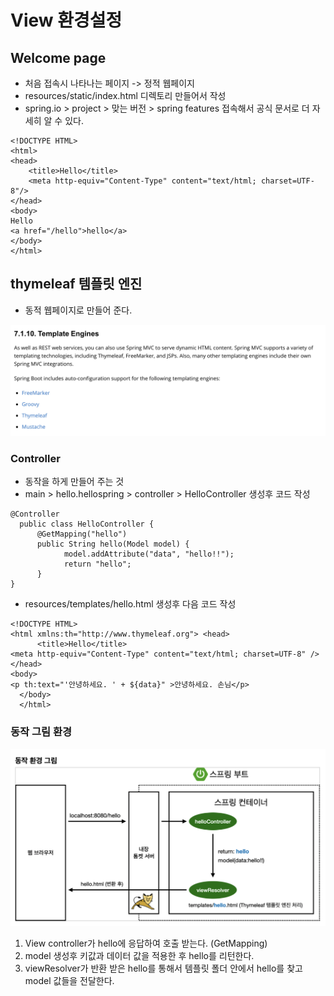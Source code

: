 # View 환경설정

## Welcome page

* 처음 접속시 나타나는 페이지 -> 정적 웹페이지
* resources/static/index.html 디렉토리 만들어서 작성
* spring.io > project > 맞는 버전 > spring features 접속해서 공식 문서로 더 자세히 알 수 있다.

~~~
<!DOCTYPE HTML>
<html>
<head>
    <title>Hello</title>
    <meta http-equiv="Content-Type" content="text/html; charset=UTF-8"/>
</head>
<body>
Hello
<a href="/hello">hello</a>
</body>
</html>
~~~

## thymeleaf 템플릿 엔진

* 동적 웹페이지로 만들어 준다. 

![img_mvc](https://github.com/jsw166098/Spring/blob/main/%EC%8A%A4%ED%94%84%EB%A7%81%EA%B8%B0%EC%B4%88/%ED%94%84%EB%A1%9C%EC%A0%9D%ED%8A%B8%ED%99%98%EA%B2%BD%EC%84%A4%EC%A0%95/img/%E1%84%89%E1%85%B3%E1%84%8F%E1%85%B3%E1%84%85%E1%85%B5%E1%86%AB%E1%84%89%E1%85%A3%E1%86%BA%202021-01-17%20%E1%84%8B%E1%85%A9%E1%84%92%E1%85%AE%204.48.12.png)

### Controller

* 동작을 하게 만들어 주는 것
* main > hello.hellospring > controller > HelloController 생성후 코드 작성

~~~
@Controller
  public class HelloController {
      @GetMapping("hello")
      public String hello(Model model) {
            model.addAttribute("data", "hello!!");
            return "hello";
      }
}
~~~

* resources/templates/hello.html 생성후 다음 코드 작성

~~~
<!DOCTYPE HTML>
<html xmlns:th="http://www.thymeleaf.org"> <head>
      <title>Hello</title>
<meta http-equiv="Content-Type" content="text/html; charset=UTF-8" /> </head>
<body>
<p th:text="'안녕하세요. ' + ${data}" >안녕하세요. 손님</p>
  </body>
  </html>
~~~


### 동작 그림 환경

![img_동작](https://github.com/jsw166098/Spring/blob/main/%EC%8A%A4%ED%94%84%EB%A7%81%EA%B8%B0%EC%B4%88/%ED%94%84%EB%A1%9C%EC%A0%9D%ED%8A%B8%ED%99%98%EA%B2%BD%EC%84%A4%EC%A0%95/img/%E1%84%89%E1%85%B3%E1%84%8F%E1%85%B3%E1%84%85%E1%85%B5%E1%86%AB%E1%84%89%E1%85%A3%E1%86%BA%202021-01-17%20%E1%84%8B%E1%85%A9%E1%84%92%E1%85%AE%204.54.09.png)

1. View controller가 hello에 응답하여 호출 받는다. (GetMapping)
2. model 생성후 키값과 데이터 값을 적용한 후 hello를 리턴한다.
3. viewResolver가 반환 받은 hello를 통해서 템플릿 폴더 안에서 hello를 찾고 model 값들을 전달한다.

